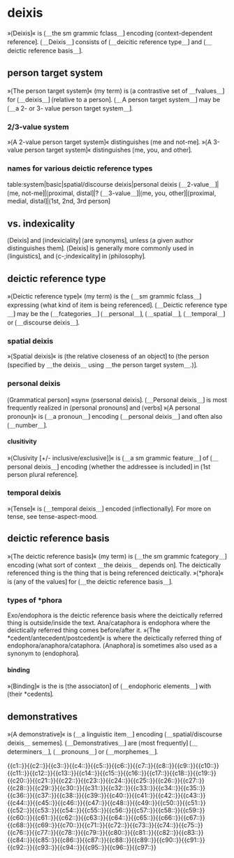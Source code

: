 # deixis

»⟮Deixis⟯« is ⟮＿the sm grammic fclass＿⟯ encoding ⟮context-dependent reference⟯. 
⟮＿Deixis＿⟯ consists of ⟮＿deicitic reference type＿⟯ and ⟮＿deictic reference basis＿⟯.

## person target system

»⟮The person target system⟯« (my term) is ⟮a contrastive set of ＿fvalues＿⟯ for ⟮＿deixis＿⟯ ⟮relative to a person⟯.
⟮＿A person target system＿⟯ may be ⟮＿a 2- or 3- value person target system＿⟯.

### 2/3-value system

»⟮A 2-value person target system⟯« distinguishes ⟮me and not-me⟯.
»⟮A 3-value person target system⟯« distinguishes ⟮me, you, and other⟯.

### names for various deictic reference types

table:system|basic|spatial/discourse deixis|personal deixis
⟮＿2-value＿⟯|⟮me, not-me⟯|⟮proximal, distal⟯|?
⟮＿3-value＿⟯|⟮me, you, other⟯|⟮proximal, medial, distal⟯|⟮1st, 2nd, 3rd person⟯

## vs. indexicality

⟮Deixis⟯ and ⟮indexiciality⟯ ⟮are synonyms⟯, unless ⟮a given author distinguishes them⟯.
⟮Deixis⟯ is generally more commonly used in ⟮linguistics⟯, and ⟮c-;indexicality⟯ in ⟮philosophy⟯.

## deictic reference type

»⟮Deictic reference type⟯« (my term) is the ⟮＿sm grammic fclass＿⟯ expressing ⟮what kind of item is being referenced⟯.
⟮＿Deictic reference type＿⟯ may be the ⟮＿fcategories＿⟯ ⟮＿personal＿⟯, ⟮＿spatial＿⟯, ⟮＿temporal＿⟯ or ⟮＿discourse deixis＿⟯.

### spatial deixis

»⟮Spatial deixis⟯« is ⟮the relative closeness of an object⟯ to ⟮the person (specified by ＿the deixis＿ using ＿the person target system＿.)⟯.

### personal deixis

⟮Grammatical person⟯ ≈syn≈ ⟮psersonal deixis⟯.
⟮＿Personal deixis＿⟯ is most frequently realized in ⟮personal pronouns⟯ and ⟮verbs⟯
»⟮A personal pronoun⟯« is ⟮＿a pronoun＿⟯ encoding ⟮＿personal deixis＿⟯ and often also ⟮＿number＿⟯.

#### clusitivity

»⟮Clusivity [+/- inclusive/exclusive]⟯« is ⟮＿a sm grammic feature＿⟯ of ⟮＿personal deixis＿⟯ encoding ⟮whether the addressee is included⟯ in ⟮1st person plural reference⟯.

### temporal deixis

»⟮Tense⟯« is ⟮＿temporal deixis＿⟯ encoded ⟮inflectionally⟯.
For more on tense, see tense-aspect-mood.

## deictic reference basis

»⟮The deictic reference basis⟯« (my term) is ⟮＿the sm grammic fcategory＿⟯ encoding ⟮what sort of context ＿the deixis＿ depends on⟯.
The deictically referenced thing is the thing that is being referenced deictically.
»⟮*phora⟯« is ⟮any of the values⟯ for ⟮＿the deictic reference basis＿⟯.

### types of *phora

Exo/endophora is the deictic reference basis where the deictically referred thing is outside/inside the text.
Ana/cataphora is endophora where the deictically referred thing comes before/after it.
»⟮The *cedent/antecedent/postcedent⟯« is where the deictically referred thing of endophora/anaphora/cataphora.
⟮Anaphora⟯ is sometimes also used as a synonym to ⟮endophora⟯.

#### binding

»⟮Binding⟯« is the is ⟮the associaton⟯ of ⟮＿endophoric elements＿⟯ with ⟮their *cedents⟯.

## demonstratives

»⟮A demonstrative⟯« is ⟮＿a linguistic item＿⟯ encoding ⟮＿spatial/discourse deixis＿ sememes⟯.
⟮＿Demonstratives＿⟯ are ⟮most frequently⟯ ⟮＿determiners＿⟯, ⟮＿pronouns＿⟯ or ⟮＿morphemes＿⟯.

<span class='cloze-dump'>{{c1::}}{{c2::}}{{c3::}}{{c4::}}{{c5::}}{{c6::}}{{c7::}}{{c8::}}{{c9::}}{{c10::}}{{c11::}}{{c12::}}{{c13::}}{{c14::}}{{c15::}}{{c16::}}{{c17::}}{{c18::}}{{c19::}}{{c20::}}{{c21::}}{{c22::}}{{c23::}}{{c24::}}{{c25::}}{{c26::}}{{c27::}}{{c28::}}{{c29::}}{{c30::}}{{c31::}}{{c32::}}{{c33::}}{{c34::}}{{c35::}}{{c36::}}{{c37::}}{{c38::}}{{c39::}}{{c40::}}{{c41::}}{{c42::}}{{c43::}}{{c44::}}{{c45::}}{{c46::}}{{c47::}}{{c48::}}{{c49::}}{{c50::}}{{c51::}}{{c52::}}{{c53::}}{{c54::}}{{c55::}}{{c56::}}{{c57::}}{{c58::}}{{c59::}}{{c60::}}{{c61::}}{{c62::}}{{c63::}}{{c64::}}{{c65::}}{{c66::}}{{c67::}}{{c68::}}{{c69::}}{{c70::}}{{c71::}}{{c72::}}{{c73::}}{{c74::}}{{c75::}}{{c76::}}{{c77::}}{{c78::}}{{c79::}}{{c80::}}{{c81::}}{{c82::}}{{c83::}}{{c84::}}{{c85::}}{{c86::}}{{c87::}}{{c88::}}{{c89::}}{{c90::}}{{c91::}}{{c92::}}{{c93::}}{{c94::}}{{c95::}}{{c96::}}{{c97::}}</span>